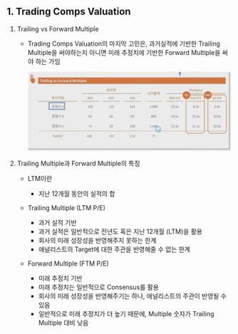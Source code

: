 ## 1. Trading Comps Valuation

1. Trailing vs Forward Multiple
    - Trading Comps Valuation의 마지막 고민은, 과거실적에 기반한 Trailing Multiple을 써야하는지 아니면 미래 추정치에 기반한 Forward Multiple을 써야 하는 가임

        <img src="../Img/3_7_Trading_Comps_Trailing_Forward_Multiple_1.jpg">

2. Trailing Multiple과 Forward Multiple의 특징
    - LTM이란
        - 지난 12개월 동안의 실적의 합

    - Trailing Multiple (LTM P/E)
        - 과거 실적 기반
        - 과거 실적은 일반적으로 전년도 혹은 지난 12개월 (LTM)을 활용
        - 회사의 미래 성장성을 반영해주지 못하는 한계
        - 애널리스트의 Target에 대한 주관을 반영해줄 수 없는 한계

    - Forward Multiple (FTM P/E)
        - 미래 추정치 기반
        - 미래 추정치는 일반적으로 Consensus를 활용
        - 회사의 미래 성장성을 반영해주기는 하나, 애널리스트의 주관이 반영될 수 있음
        - 일반적으로 미래 추정치가 더 높기 때문에, Multiple 숫자가 Trailing Multiple 대비 낮음
        